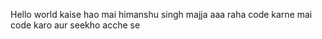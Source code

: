 Hello world kaise hao mai himanshu singh  majja aaa raha code karne mai code karo aur seekho acche se